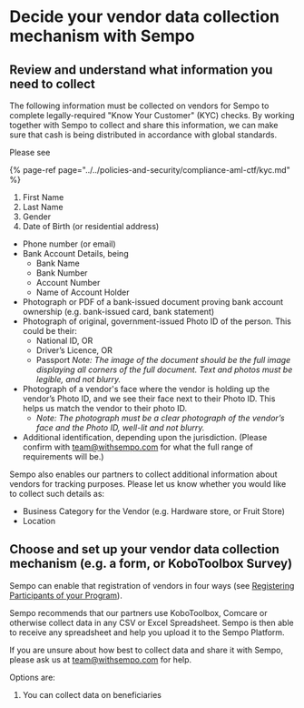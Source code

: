 # Decide your vendor data collection mechanism with Sempo

## **Review and understand what information you need to collect** 

The following information must be collected on vendors for Sempo to complete legally-required "Know Your Customer" \(KYC\) checks. By working together with Sempo to collect and share this information, we can make sure that cash is being distributed in accordance with global standards.

Please see 

{% page-ref page="../../policies-and-security/compliance-aml-ctf/kyc.md" %}



1. First Name
2. Last Name
3. Gender
4. Date of Birth \(or residential address\)

* Phone number \(or email\)
* Bank Account Details, being
  * Bank Name
  * Bank Number
  * Account Number
  * Name of Account Holder 
* Photograph or PDF of a bank-issued document proving bank account ownership \(e.g. bank-issued card, bank statement\) 
* Photograph of original, government-issued Photo ID of the person. This could be their:
  * National ID, OR
  * Driver’s Licence, OR
  * Passport _Note: The image of the document should be the full image displaying all corners of the full document. Text and photos must be legible, and not blurry._ 
* Photograph of a vendor's face where the vendor is holding up the vendor’s Photo ID, and we see their face next to their Photo ID. This helps us match the vendor to their photo ID. 
  * _Note: The photograph must be a clear photograph of the vendor’s face and the Photo ID, well-lit and not blurry._
* Additional identification, depending upon the jurisdiction. \(Please confirm with team@withsempo.com for what the full range of requirements will be.\)

Sempo also enables our partners to collect additional information about vendors for tracking purposes. Please let us know whether you would like to collect such details as:

* Business Category for the Vendor \(e.g. Hardware store, or Fruit Store\) 
* Location

## Choose and set up your vendor data collection mechanism \(e.g. a form, or KoboToolbox Survey\) 

Sempo can enable that registration of vendors in four ways \(see [Registering Participants of your Program](../how-to-register-participants.md)\). 

Sempo recommends that our partners use KoboToolbox, Comcare or otherwise collect data in any CSV or Excel Spreadsheet. Sempo is then able to receive any spreadsheet and help you upload it to the Sempo Platform.

If you are unsure about how best to collect data and share it with Sempo, please ask us at [team@withsempo.com](mailto:team@withsempo.com) for help. 

Options are:

1. You can collect data on beneficiaries 

